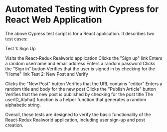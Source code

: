 # Automated Testing with Cypress for React Web Application
The above Cypress test script is for a React application. It describes two test cases:

Test 1: Sign Up

Visits the React-Redux Realworld application
Clicks the "Sign up" link
Enters a random username and email address
Enters a random password
Clicks the "Sign in" button
Verifies that the user is signed in by checking for the "Home" link
Test 2: New Post and Verify

Clicks the "New Post" button
Verifies that the URL contains "editor"
Enters a random title and body for the new post
Clicks the "Publish Article" button
Verifies that the new post is published by checking for the post title
The userID_Alpha() function is a helper function that generates a random alphabetic string.

Overall, these tests are designed to verify the basic functionality of the React-Redux Realworld application, including user sign-up and post creation.
